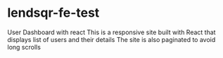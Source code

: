 # lendsqr-fe-test
User Dashboard with react
This is a responsive site built with React that displays list of users and their details
The site is also paginated to avoid long scrolls
